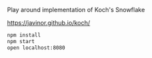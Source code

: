 Play around implementation of Koch's Snowflake

https://javinor.github.io/koch/

```bash
npm install
npm start
open localhost:8080
```
